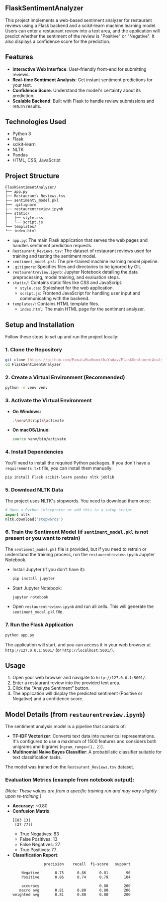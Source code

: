 ## FlaskSentimentAnalyzer
This project implements a web-based sentiment analyzer for restaurant reviews using a Flask backend and a scikit-learn machine learning model. Users can enter a restaurant review into a text area, and the application will predict whether the sentiment of the review is "Positive" or "Negative". It also displays a confidence score for the prediction.


## Features

* **Interactive Web Interface**: User-friendly front-end for submitting reviews.
* **Real-time Sentiment Analysis**: Get instant sentiment predictions for your text.
* **Confidence Score**: Understand the model's certainty about its prediction.
* **Scalable Backend**: Built with Flask to handle review submissions and return results.

## Technologies Used

* Python 3
* Flask
* scikit-learn
* NLTK
* Pandas
* HTML, CSS, JavaScript

## Project Structure


```
FlaskSentimentAnalyzer/
├── app.py
├── Restaurant\_Reviews.tsv
├── sentiment\_model.pkl
├── .gitignore
├── restaurentreview.ipynb
├── static/
│   ├── style.css
│   └── script.js
└── templates/
└── index.html
```
* `app.py`: The main Flask application that serves the web pages and handles sentiment prediction requests.
* `Restaurant_Reviews.tsv`: The dataset of restaurant reviews used for training and testing the sentiment model.
* `sentiment_model.pkl`: The pre-trained machine learning model pipeline.
* `.gitignore`: Specifies files and directories to be ignored by Git.
* `restaurentreview.ipynb`: Jupyter Notebook detailing the data preprocessing, model training, and evaluation steps.
* `static/`: Contains static files like CSS and JavaScript.
    * `style.css`: Stylesheet for the web application.
    * `script.js`: Frontend JavaScript for handling user input and communicating with the backend.
* `templates/`: Contains HTML template files.
    * `index.html`: The main HTML page for the sentiment analyzer.

## Setup and Installation

Follow these steps to set up and run the project locally:

### 1. Clone the Repository

```bash
git clone [https://github.com/PamalaMadhumithaYadav/FlaskSentimentAnalyzer](https://github.com/PamalaMadhumithaYadav/FlaskSentimentAnalyzer)
cd FlaskSentimentAnalyzer
````

### 2\. Create a Virtual Environment (Recommended)

```bash
python -m venv venv
```

### 3\. Activate the Virtual Environment

  * **On Windows:**
    ```bash
    .\venv\Scripts\activate
    ```
  * **On macOS/Linux:**
    ```bash
    source venv/bin/activate
    ```

### 4\. Install Dependencies

You'll need to install the required Python packages. If you don't have a `requirements.txt` file, you can install them manually:

```bash
pip install Flask scikit-learn pandas nltk joblib
```

### 5\. Download NLTK Data

The project uses NLTK's stopwords. You need to download them once:

```python
# Open a Python interpreter or add this to a setup script
import nltk
nltk.download('stopwords')
```

### 6\. Train the Sentiment Model (if `sentiment_model.pkl` is not present or you want to retrain)

The `sentiment_model.pkl` file is provided, but if you need to retrain or understand the training process, run the `restaurentreview.ipynb` Jupyter Notebook.

  * Install Jupyter (if you don't have it):
    ```bash
    pip install jupyter
    ```
  * Start Jupyter Notebook:
    ```bash
    jupyter notebook
    ```
  * Open `restaurentreview.ipynb` and run all cells. This will generate the `sentiment_model.pkl` file.

### 7\. Run the Flask Application

```bash
python app.py
```

The application will start, and you can access it in your web browser at `http://127.0.0.1:5001/` (or `http://localhost:5001/`).

## Usage

1.  Open your web browser and navigate to `http://127.0.0.1:5001/`.
2.  Enter a restaurant review into the provided text area.
3.  Click the "Analyze Sentiment" button.
4.  The application will display the predicted sentiment (Positive or Negative) and a confidence score.

## Model Details (from `restaurentreview.ipynb`)

The sentiment analysis model is a pipeline that consists of:

  * **TF-IDF Vectorizer**: Converts text data into numerical representations. It's configured to use a maximum of 1500 features and considers both unigrams and bigrams (`ngram_range=(1, 2)`).
  * **Multinomial Naive Bayes Classifier**: A probabilistic classifier suitable for text classification tasks.

The model was trained on the `Restaurant_Reviews.tsv` dataset.

### Evaluation Metrics (example from notebook output):

*(Note: These values are from a specific training run and may vary slightly upon re-training.)*

  * **Accuracy**: \~0.80
  * **Confusion Matrix**:
    ```
    [[83 13]
     [27 77]]
    ```
      * True Negatives: 83
      * False Positives: 13
      * False Negatives: 27
      * True Positives: 77
  * **Classification Report**:
    ```
                  precision    recall  f1-score   support

        Negative       0.75      0.86      0.81        96
        Positive       0.86      0.74      0.79       104

        accuracy                           0.80       200
       macro avg       0.81      0.80      0.80       200
    weighted avg       0.81      0.80      0.80       200
    ```

<!-- end list -->

```
```
